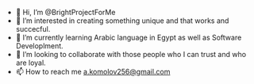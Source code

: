 - 👋 Hi, I’m @BrightProjectForMe
- 👀 I’m interested in creating something unique and that works and succecful.
- 🌱 I’m currently learning Arabic language in Egypt as well as Software Developlment.
- 💞️ I’m looking to collaborate with those people who I can trust and who are loyal.
- 📫 How to reach me a.komolov256@gmail.com

<!---
BrightProjectForMe/BrightProjectForMe is a ✨ special ✨ repository because its `README.md` (this file) appears on your GitHub profile.
You can click the Preview link to take a look at your changes.
--->
